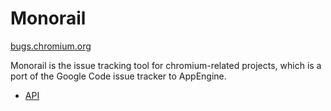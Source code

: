 # Monorail

[bugs.chromium.org](https://bugs.chromium.org)

Monorail is the issue tracking tool for chromium-related projects, which is a port of the Google Code issue tracker to AppEngine.

* [API](doc/api.md)